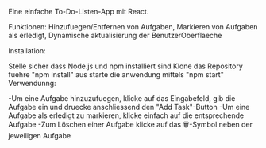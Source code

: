 Eine einfache To-Do-Listen-App mit React.

Funktionen: Hinzufuegen/Entfernen von Aufgaben, Markieren von Aufgaben als erledigt, Dynamische aktualisierung der BenutzerOberflaeche

Installation:

Stelle sicher dass Node.js und npm installiert sind
Klone das Repository
fuehre "npm install" aus
starte die anwendung mittels "npm start"
Verwendunng:

-Um eine Aufgabe hinzuzufuegen, klicke auf das Eingabefeld, gib die Aufgabe ein und druecke anschliessend den "Add Task"-Button 
-Um eine Aufgabe als erledigt zu markieren, klicke einfach auf die entsprechende Aufgabe 
-Zum Löschen einer Aufgabe klicke auf das 🗑️-Symbol neben der jeweiligen Aufgabe
